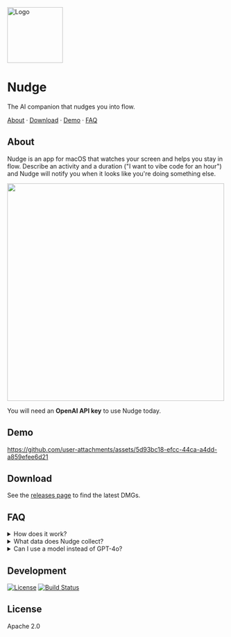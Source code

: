 
<img src="https://github.com/user-attachments/assets/1634d175-c6e7-41f7-89d9-ef0a979f0464" width="128" alt="Logo" />

# Nudge

The AI companion that nudges you into flow.

<p align="left">
  <a href="#about">About</a>
  ·
  <a href="#download">Download</a>
  ·
  <a href="#demo">Demo</a>
  ·
  <a href="#faq">FAQ</a>
</p>
</p>

## About

Nudge is an app for macOS that watches your screen and helps you stay in flow. Describe an activity and a duration ("I want to vibe code for an hour") and Nudge will notify you when it looks like you're doing something else.

<p>
<img src="https://github.com/user-attachments/assets/3576fb54-8225-40eb-9bc5-01172c40474e" width="500" />
</p>

You will need an **OpenAI API key** to use Nudge today.

## Demo

https://github.com/user-attachments/assets/5d93bc18-efcc-44ca-a4dd-a859efee6d21

## Download

See the [releases page](https://github.com/felipap/nudge/releases/latest) to find the latest DMGs.

## FAQ

<details>
  <summary>
    How does it work?
  </summary>
  <p>
    Nudge takes a picture of your screen every few seconds, then asks GPT-4o if it looks like you're engaged in the activity you chose for yourself. If not, Nudge sends you a notification.
    The default frequency of capture is one minute, but you can modify this in the app settings.</p>
</details>
<details>
  <summary>
    What data does Nudge collect?
  </summary>
  <p>
    Nudge has no external servers today. All the screenshots are exchanged directly between your computer and OpenAI's servers. Nudge does not retain screenshots inside of your computer either. The data sent to 4o may be accessible by the owner of the API key you enter.
  </p>
</details>
<details>
  <summary>
    Can I use a model instead of GPT-4o?
  </summary>
  <p>
    Not today but I will ship this if enough users ask for it. [File an issue.](https://github.com/felipap/nudge/issues/new)
  </p>
</details>

## Development

[![License](https://img.shields.io/badge/license-Apache%202.0-blue)](LICENSE)
[![Build Status](https://img.shields.io/github/actions/workflow/status/felipap/compass/build-nudge.yml)](https://github.com/felipap/compass/actions)

## License

Apache 2.0

<!-- Intelligent tools for productivity. -->

<!--
## todos

A simple to-do app with MCP support. 📝
-->

<!-- ## nudge

An AI that watches your computer and prevents distractions. 👉 -->
